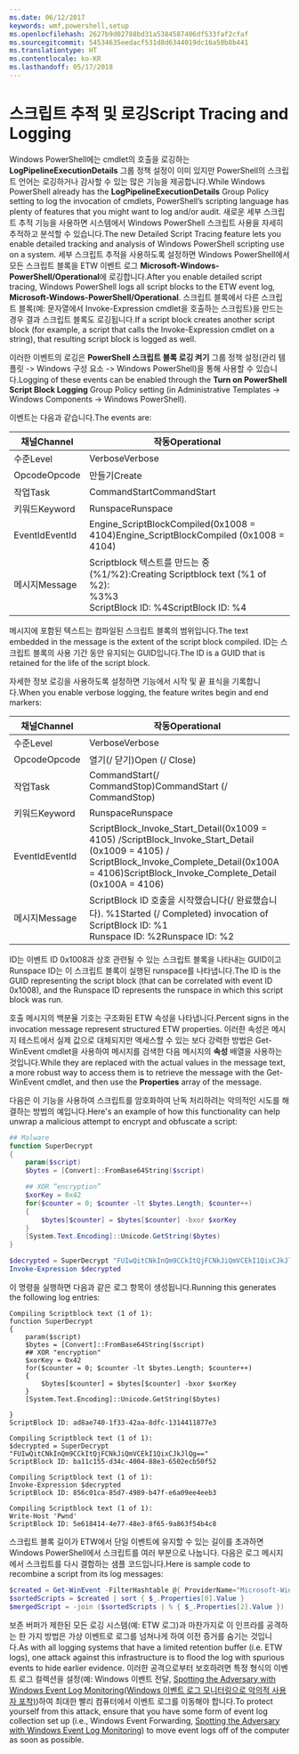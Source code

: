 ```yaml
---
ms.date: 06/12/2017
keywords: wmf,powershell,setup
ms.openlocfilehash: 2627b9d02788bd31a5384587406df533faf2cfaf
ms.sourcegitcommit: 54534635eedacf531d8d6344019dc16a50b8b441
ms.translationtype: HT
ms.contentlocale: ko-KR
ms.lasthandoff: 05/17/2018
---
```

# <a name="script-tracing-and-logging"></a><span data-ttu-id="9d606-102">스크립트 추적 및 로깅</span><span class="sxs-lookup"><span data-stu-id="9d606-102">Script Tracing and Logging</span></span>

<span data-ttu-id="9d606-103">Windows PowerShell에는 cmdlet의 호출을 로깅하는 **LogPipelineExecutionDetails** 그룹 정책 설정이 이미 있지만 PowerShell의 스크립트 언어는 로깅하거나 감사할 수 있는 많은 기능을 제공합니다.</span><span class="sxs-lookup"><span data-stu-id="9d606-103">While Windows PowerShell already has the **LogPipelineExecutionDetails** Group Policy setting to log the invocation of cmdlets, PowerShell’s scripting language has plenty of features that you might want to log and/or audit.</span></span> <span data-ttu-id="9d606-104">새로운 세부 스크립트 추적 기능을 사용하면 시스템에서 Windows PowerShell 스크립트 사용을 자세히 추적하고 분석할 수 있습니다.</span><span class="sxs-lookup"><span data-stu-id="9d606-104">The new Detailed Script Tracing feature lets you enable detailed tracking and analysis of Windows PowerShell scripting use on a system.</span></span> <span data-ttu-id="9d606-105">세부 스크립트 추적을 사용하도록 설정하면 Windows PowerShell에서 모든 스크립트 블록을 ETW 이벤트 로그 **Microsoft-Windows-PowerShell/Operational**에 로깅합니다.</span><span class="sxs-lookup"><span data-stu-id="9d606-105">After you enable detailed script tracing, Windows PowerShell logs all script blocks to the ETW event log, **Microsoft-Windows-PowerShell/Operational**.</span></span> <span data-ttu-id="9d606-106">스크립트 블록에서 다른 스크립트 블록(예: 문자열에서 Invoke-Expression cmdlet을 호출하는 스크립트)을 만드는 경우 결과 스크립트 블록도 로깅됩니다.</span><span class="sxs-lookup"><span data-stu-id="9d606-106">If a script block creates another script block (for example, a script that calls the Invoke-Expression cmdlet on a string), that resulting script block is logged as well.</span></span>

<span data-ttu-id="9d606-107">이러한 이벤트의 로깅은 **PowerShell 스크립트 블록 로깅 켜기** 그룹 정책 설정(관리 템플릿 -> Windows 구성 요소 -> Windows PowerShell)을 통해 사용할 수 있습니다.</span><span class="sxs-lookup"><span data-stu-id="9d606-107">Logging of these events can be enabled through the **Turn on PowerShell Script Block Logging** Group Policy setting (in Administrative Templates -> Windows Components -> Windows PowerShell).</span></span>

<span data-ttu-id="9d606-108">이벤트는 다음과 같습니다.</span><span class="sxs-lookup"><span data-stu-id="9d606-108">The events are:</span></span>

| <span data-ttu-id="9d606-109">채널</span><span class="sxs-lookup"><span data-stu-id="9d606-109">Channel</span></span> | <span data-ttu-id="9d606-110">작동</span><span class="sxs-lookup"><span data-stu-id="9d606-110">Operational</span></span>                                 |
|---------|---------------------------------------------|
| <span data-ttu-id="9d606-111">수준</span><span class="sxs-lookup"><span data-stu-id="9d606-111">Level</span></span>   | <span data-ttu-id="9d606-112">Verbose</span><span class="sxs-lookup"><span data-stu-id="9d606-112">Verbose</span></span>                                     |
| <span data-ttu-id="9d606-113">Opcode</span><span class="sxs-lookup"><span data-stu-id="9d606-113">Opcode</span></span>  | <span data-ttu-id="9d606-114">만들기</span><span class="sxs-lookup"><span data-stu-id="9d606-114">Create</span></span>                                      |
| <span data-ttu-id="9d606-115">작업</span><span class="sxs-lookup"><span data-stu-id="9d606-115">Task</span></span>    | <span data-ttu-id="9d606-116">CommandStart</span><span class="sxs-lookup"><span data-stu-id="9d606-116">CommandStart</span></span>                                |
| <span data-ttu-id="9d606-117">키워드</span><span class="sxs-lookup"><span data-stu-id="9d606-117">Keyword</span></span> | <span data-ttu-id="9d606-118">Runspace</span><span class="sxs-lookup"><span data-stu-id="9d606-118">Runspace</span></span>                                    |
| <span data-ttu-id="9d606-119">EventId</span><span class="sxs-lookup"><span data-stu-id="9d606-119">EventId</span></span> | <span data-ttu-id="9d606-120">Engine_ScriptBlockCompiled(0x1008 = 4104)</span><span class="sxs-lookup"><span data-stu-id="9d606-120">Engine_ScriptBlockCompiled (0x1008 = 4104)</span></span>  |
| <span data-ttu-id="9d606-121">메시지</span><span class="sxs-lookup"><span data-stu-id="9d606-121">Message</span></span> | <span data-ttu-id="9d606-122">Scriptblock 텍스트를 만드는 중(%1/%2):</span><span class="sxs-lookup"><span data-stu-id="9d606-122">Creating Scriptblock text (%1 of %2):</span></span> </br> <span data-ttu-id="9d606-123">%3</span><span class="sxs-lookup"><span data-stu-id="9d606-123">%3</span></span> </br> <span data-ttu-id="9d606-124">ScriptBlock ID: %4</span><span class="sxs-lookup"><span data-stu-id="9d606-124">ScriptBlock ID: %4</span></span> |


<span data-ttu-id="9d606-125">메시지에 포함된 텍스트는 컴파일된 스크립트 블록의 범위입니다.</span><span class="sxs-lookup"><span data-stu-id="9d606-125">The text embedded in the message is the extent of the script block compiled.</span></span> <span data-ttu-id="9d606-126">ID는 스크립트 블록의 사용 기간 동안 유지되는 GUID입니다.</span><span class="sxs-lookup"><span data-stu-id="9d606-126">The ID is a GUID that is retained for the life of the script block.</span></span>

<span data-ttu-id="9d606-127">자세한 정보 로깅을 사용하도록 설정하면 기능에서 시작 및 끝 표식을 기록합니다.</span><span class="sxs-lookup"><span data-stu-id="9d606-127">When you enable verbose logging, the feature writes begin and end markers:</span></span>

| <span data-ttu-id="9d606-128">채널</span><span class="sxs-lookup"><span data-stu-id="9d606-128">Channel</span></span> | <span data-ttu-id="9d606-129">작동</span><span class="sxs-lookup"><span data-stu-id="9d606-129">Operational</span></span>                                            |
|---------|--------------------------------------------------------|
| <span data-ttu-id="9d606-130">수준</span><span class="sxs-lookup"><span data-stu-id="9d606-130">Level</span></span>   | <span data-ttu-id="9d606-131">Verbose</span><span class="sxs-lookup"><span data-stu-id="9d606-131">Verbose</span></span>                                                |
| <span data-ttu-id="9d606-132">Opcode</span><span class="sxs-lookup"><span data-stu-id="9d606-132">Opcode</span></span>  | <span data-ttu-id="9d606-133">열기(/ 닫기)</span><span class="sxs-lookup"><span data-stu-id="9d606-133">Open (/ Close)</span></span>                                         |
| <span data-ttu-id="9d606-134">작업</span><span class="sxs-lookup"><span data-stu-id="9d606-134">Task</span></span>    | <span data-ttu-id="9d606-135">CommandStart(/ CommandStop)</span><span class="sxs-lookup"><span data-stu-id="9d606-135">CommandStart (/ CommandStop)</span></span>                           |
| <span data-ttu-id="9d606-136">키워드</span><span class="sxs-lookup"><span data-stu-id="9d606-136">Keyword</span></span> | <span data-ttu-id="9d606-137">Runspace</span><span class="sxs-lookup"><span data-stu-id="9d606-137">Runspace</span></span>                                               |
| <span data-ttu-id="9d606-138">EventId</span><span class="sxs-lookup"><span data-stu-id="9d606-138">EventId</span></span> | <span data-ttu-id="9d606-139">ScriptBlock\_Invoke\_Start\_Detail(0x1009 = 4105) /</span><span class="sxs-lookup"><span data-stu-id="9d606-139">ScriptBlock\_Invoke\_Start\_Detail (0x1009 = 4105) /</span></span> </br> <span data-ttu-id="9d606-140">ScriptBlock\_Invoke\_Complete\_Detail(0x100A = 4106)</span><span class="sxs-lookup"><span data-stu-id="9d606-140">ScriptBlock\_Invoke\_Complete\_Detail (0x100A = 4106)</span></span> |
| <span data-ttu-id="9d606-141">메시지</span><span class="sxs-lookup"><span data-stu-id="9d606-141">Message</span></span> | <span data-ttu-id="9d606-142">ScriptBlock ID 호출을 시작했습니다(/ 완료했습니다). %1</span><span class="sxs-lookup"><span data-stu-id="9d606-142">Started (/ Completed) invocation of ScriptBlock ID: %1</span></span> </br> <span data-ttu-id="9d606-143">Runspace ID: %2</span><span class="sxs-lookup"><span data-stu-id="9d606-143">Runspace ID: %2</span></span> |

<span data-ttu-id="9d606-144">ID는 이벤트 ID 0x1008과 상호 관련될 수 있는 스크립트 블록을 나타내는 GUID이고 Runspace ID는 이 스크립트 블록이 실행된 runspace를 나타냅니다.</span><span class="sxs-lookup"><span data-stu-id="9d606-144">The ID is the GUID representing the script block (that can be correlated with event ID 0x1008), and the Runspace ID represents the runspace in which this script block was run.</span></span>

<span data-ttu-id="9d606-145">호출 메시지의 백분율 기호는 구조화된 ETW 속성을 나타냅니다.</span><span class="sxs-lookup"><span data-stu-id="9d606-145">Percent signs in the invocation message represent structured ETW properties.</span></span> <span data-ttu-id="9d606-146">이러한 속성은 메시지 테스트에서 실제 값으로 대체되지만 액세스할 수 있는 보다 강력한 방법은 Get-WinEvent cmdlet을 사용하여 메시지를 검색한 다음 메시지의 **속성** 배열을 사용하는 것입니다.</span><span class="sxs-lookup"><span data-stu-id="9d606-146">While they are replaced with the actual values in the message text, a more robust way to access them is to retrieve the message with the Get-WinEvent cmdlet, and then use the **Properties** array of the message.</span></span>

<span data-ttu-id="9d606-147">다음은 이 기능을 사용하여 스크립트를 암호화하여 난독 처리하려는 악의적인 시도를 해결하는 방법의 예입니다.</span><span class="sxs-lookup"><span data-stu-id="9d606-147">Here's an example of how this functionality can help unwrap a malicious attempt to encrypt and obfuscate a script:</span></span>

```powershell
## Malware
function SuperDecrypt
{
    param($script)
    $bytes = [Convert]::FromBase64String($script)

    ## XOR “encryption”
    $xorKey = 0x42
    for($counter = 0; $counter -lt $bytes.Length; $counter++)
    {
        $bytes[$counter] = $bytes[$counter] -bxor $xorKey
    }
    [System.Text.Encoding]::Unicode.GetString($bytes)
}

$decrypted = SuperDecrypt "FUIwQitCNkInQm9CCkItQjFCNkJiQmVCEkI1QixCJkJlQg=="
Invoke-Expression $decrypted
```

<span data-ttu-id="9d606-148">이 명령을 실행하면 다음과 같은 로그 항목이 생성됩니다.</span><span class="sxs-lookup"><span data-stu-id="9d606-148">Running this generates the following log entries:</span></span>

```
Compiling Scriptblock text (1 of 1):
function SuperDecrypt
{
    param($script)
    $bytes = [Convert]::FromBase64String($script)
    ## XOR "encryption"
    $xorKey = 0x42
    for($counter = 0; $counter -lt $bytes.Length; $counter++)
    {
        $bytes[$counter] = $bytes[$counter] -bxor $xorKey
    }
    [System.Text.Encoding]::Unicode.GetString($bytes)

}
ScriptBlock ID: ad8ae740-1f33-42aa-8dfc-1314411877e3

Compiling Scriptblock text (1 of 1):
$decrypted = SuperDecrypt "FUIwQitCNkInQm9CCkItQjFCNkJiQmVCEkI1QixCJkJlQg=="
ScriptBlock ID: ba11c155-d34c-4004-88e3-6502ecb50f52

Compiling Scriptblock text (1 of 1):
Invoke-Expression $decrypted
ScriptBlock ID: 856c01ca-85d7-4989-b47f-e6a09ee4eeb3

Compiling Scriptblock text (1 of 1):
Write-Host 'Pwnd'
ScriptBlock ID: 5e618414-4e77-48e3-8f65-9a863f54b4c8
```

스크립트 블록 길이가 ETW에서 단일 이벤트에 유지할 수 있는 길이를 초과하면 Windows PowerShell에서 스크립트를 여러 부분으로 나눕니다. <span data-ttu-id="9d606-150">다음은 로그 메시지에서 스크립트를 다시 결합하는 샘플 코드입니다.</span><span class="sxs-lookup"><span data-stu-id="9d606-150">Here is sample code to recombine a script from its log messages:</span></span>

```powershell
$created = Get-WinEvent -FilterHashtable @{ ProviderName="Microsoft-Windows-PowerShell"; Id = 4104 } | Where-Object { $_.<...> }
$sortedScripts = $created | sort { $_.Properties[0].Value }
$mergedScript = -join ($sortedScripts | % { $_.Properties[2].Value })
```

<span data-ttu-id="9d606-151">보존 버퍼가 제한된 모든 로깅 시스템(예: ETW 로그)과 마찬가지로 이 인프라를 공격하는 한 가지 방법은 가상 이벤트로 로그를 넘쳐나게 하여 이전 증거를 숨기는 것입니다.</span><span class="sxs-lookup"><span data-stu-id="9d606-151">As with all logging systems that have a limited retention buffer (i.e. ETW logs), one attack against this infrastructure is to flood the log with spurious events to hide earlier evidence.</span></span> <span data-ttu-id="9d606-152">이러한 공격으로부터 보호하려면 특정 형식의 이벤트 로그 컬렉션을 설정(예: Windows 이벤트 전달, [Spotting the Adversary with Windows Event Log Monitoring(Windows 이벤트 로그 모니터링으로 악의적 사용자 포착)](http://www.nsa.gov/ia/_files/app/Spotting_the_Adversary_with_Windows_Event_Log_Monitoring.pdf))하여 최대한 빨리 컴퓨터에서 이벤트 로그를 이동해야 합니다.</span><span class="sxs-lookup"><span data-stu-id="9d606-152">To protect yourself from this attack, ensure that you have some form of event log collection set up (i.e., Windows Event Forwarding, [Spotting the Adversary with Windows Event Log Monitoring](http://www.nsa.gov/ia/_files/app/Spotting_the_Adversary_with_Windows_Event_Log_Monitoring.pdf)) to move event logs off of the computer as soon as possible.</span></span>
